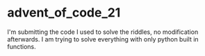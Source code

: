 # advent_of_code_21
I'm submitting the code I used to solve the riddles, no modification afterwards. I am trying to solve everything with only python built in functions. 
